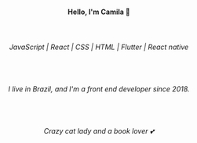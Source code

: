 <h4 align="center">Hello, I'm Camila 🥰</h4>
<br />
<h6 align="center">JavaScript | React | CSS | HTML | Flutter | React native</h6>
<br />
<h6 align="center">I live in Brazil, and I'm a front end developer since 2018.</h6>
<br />
<h6 align="center">Crazy cat lady and a book lover 💕</h6>
